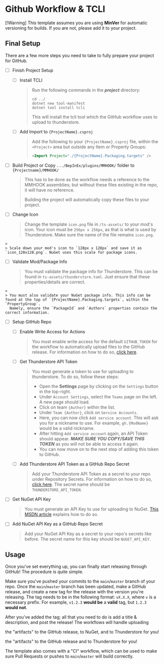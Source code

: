 # Github Workflow & TCLI

[!Warning]
This template assumes you are using **MinVer** for automatic versioning for builds. If you are not, please
add it to your project.

## Final Setup

There are a few more steps you need to take to fully prepare your project for GitHub.

- [ ] Finish Project Setup
  - [ ] Install TCLI
    > Run the following commands in the ***project*** directory:
    >
    > ```shell
    > cd ../
    > dotnet new tool-manifest
    > dotnet tool install tcli
    > ```
    >
    > This will install the tcli tool which the GitHub workflow uses to upload to thunderstore.

  - [ ] Add Import to `{ProjectName}.csproj`
    > Add the following to your `{ProjectName}.csproj` file, within the `<Project>` area but outside any Item or Property Groups:
    >
    > ```xml
    > <Import Project="./{ProjectName}.Packaging.targets" />
    > ```
<!--#if (DependOnHookGen) -->

  - [ ] Build Project or Copy `.../BepInEx/plugins/MMHOOK/` folder to `{Projectname}/MMHOOK/`
    > This has to be done as the workflow needs a reference to the MMHOOK assemblies; but without these files existing in the repo, it will have no reference.
    >
    > Building the project will automatically copy these files to your project.
<!--#endif -->

  - [ ] Change Icon
    > Change the template `icon.png` file in `/ts-assets/` to your mod's icon. Your icon must be `256px x 256px`, as that is what is used by Thunderstore.
      Make sure the name of the file remains `icon.png`.
<!--#if (NuGetPackaging) -->
    >
    > Scale down your mod's icon to `128px x 128px` and save it as `icon_128x128.png`. NuGet uses this scale for package icons.
<!--#endif -->

  - [ ] Validate Mod/Package Info
    > You must validate the package info for Thunderstore. This can be found in `ts-assets/thunderstore.toml`. Just ensure that these properties/details are correct.
<!--#if (NuGetPackaging) -->
    >
    > You must also validate your NuGet package info. This info can be found at the top of `{ProjectName}.Packaging.targets`, within the `PropertyGroup`.
      Namely, ensure the `PackageId` and `Authors` properties contain the correct information.
<!--#endif -->

- [ ] Setup GitHub Repo

  - [ ] Enable Write Access for Actions

    > You must enable write access for the default `GITHUB_TOKEN` for the workflow to automatically upload files to the GitHub release.
For information on how to do so, [click here](https://docs.github.com/en/repositories/managing-your-repositorys-settings-and-features/enabling-features-for-your-repository/managing-github-actions-settings-for-a-repository#configuring-the-default-github_token-permissions).

  - [ ] Get Thunderstore API Token

    > You must generate a token to use for uploading to thunderstore. To do so, follow these steps:
    > - Open the **Settings** page by clicking on the `Settings` button in the top-right.
    > - Under `Account Settings`, select the `Teams` page on the left. A new page should load.
    > - Click on team `{Author}` within the list.
    > - Under `Team {Author}`, click on `Service Accounts`.
    > - Here, you can now click `Add service account`. This will ask you for a nickname to use. For example, `gh.{ModName}` would be a valid nickname.
    > - After hitting `Add service account` again, an API Token should appear. ***MAKE SURE YOU COPY/SAVE THIS TOKEN*** as you will not be able to access it again.
    > - You can now move on to the next step of adding this token to GitHub.

  - [ ] Add Thunderstore API Token as a GitHub Repo Secret

    > Add your Thunderstore API Token as a secret to your repo under Repository Secrets. For information on how to do so, [click here](https://docs.github.com/en/actions/security-guides/using-secrets-in-github-actions#creating-secrets-for-a-repository).
The secret name should be `THUNDERSTORE_API_TOKEN`.

<!--#if (NuGetPackaging) -->
  - [ ] Get NuGet API Key

    >   You must generate an API Key to use for uploading to NuGet. [This MSDN article](https://learn.microsoft.com/en-us/nuget/quickstart/create-and-publish-a-package-using-the-dotnet-cli#get-your-api-key) explains how to do so.

  - [ ] Add NuGet API Key as a GitHub Repo Secret

    >   Add your NuGet API Key as a secret to your repo's secrets like before. The secret name for this key should be `NUGET_API_KEY`.

<!--#endif -->
## Usage

Once you've set everything up, you can finally start releasing through GitHub! The procedure is quite simple.

Make sure you've pushed your commits to the `main`/`master` branch of your repo. Once the `main`/`master` branch has been updated, make
a GitHub release, and create a new tag for the release with the version you're releasing. The tag needs to be in the following format:
`vX.X.X`, where `v` is a necessary prefix. For example, `v1.2.3` **would be** a **valid** tag, but `1.2.3` **would not**.

After you've added the tag; all that you need to do is add a title & description, and post the release! The workflows will handle uploading
<!--#if (NuGetPackaging) -->
the "artifacts" to the GitHub release, to NuGet, and to Thunderstore for you!
<!--#else -->
the "artifacts" to the GitHub release and to Thunderstore for you!
<!--#endif -->

The template also comes with a "CI" workflow, which can be used to make sure Pull Requests or pushes to `main`/`master` will build correctly.
